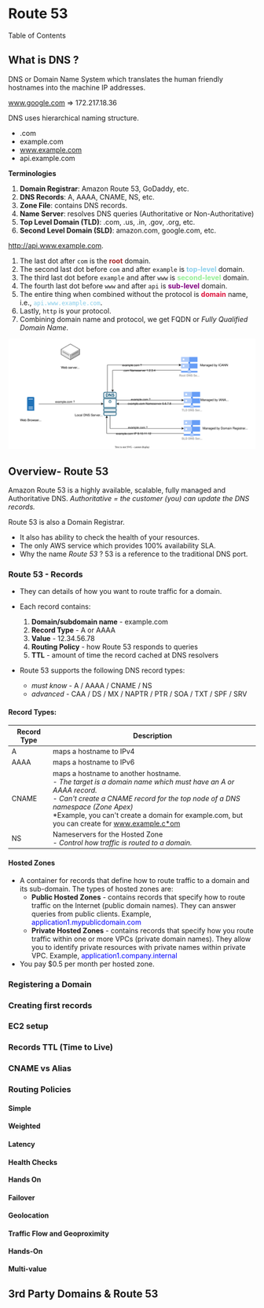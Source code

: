# Route 53

Table of Contents



## What is DNS ?

DNS or Domain Name System which translates the human friendly hostnames into the machine IP addresses.

www.google.com => 172.217.18.36

DNS uses hierarchical naming structure.

- .com
- example.com
- www.example.com
- api.example.com

**Terminologies**

1. **Domain Registrar**: Amazon Route 53, GoDaddy, etc.
2. **DNS Records**: A, AAAA, CNAME, NS, etc.
3. **Zone File**: contains DNS records.
4. **Name Server**: resolves DNS queries (Authoritative or Non-Authoritative)
5. **Top Level Domain (TLD)**: .com, .us, .in, .gov, .org, etc.
6. **Second Level Domain (SLD)**: amazon.com, google.com, etc.

http://api.www.example.com.

1. The last dot after `com` is the <span style="color:brown">**root**</span> domain.
2. The second last dot before `com` and after `example` is <span style="color:skyblue">**top-level**</span> domain.
3. The third last dot before `example` and after `www` is <span style="color:lightgreen">**second-level**</span> domain.
4. The fourth last dot before `www` and after `api` is <span style="color:purple">**sub-level**</span> domain.
5. The entire thing when combined without the protocol is <span style="color:crimson">**domain** </span>name, i.e., <span style="color:skyblue">`api.www.example.com`</span>.
6. Lastly, `http` is your protocol.
7. Combining domain name and protocol, we get FQDN or *Fully Qualified Domain Name*.

![](https://raw.githubusercontent.com/aditya109/journey-aws-cloud-architect/main/07-route-53/assets/dns.svg)

## Overview- Route 53

Amazon Route 53 is a highly available, scalable, fully managed and Authoritative DNS. *Authoritative = the customer (you) can update the DNS records.*

Route 53 is also a Domain Registrar.

- It also has ability to check the health of your resources.
- The only AWS service which provides 100% availability SLA.
- Why the name *Route 53* ? 53 is a reference to the traditional DNS port.

### Route 53 - Records

- They can details of how you want to route traffic for a domain.

- Each record contains:
  1. **Domain/subdomain name** - example.com
  2. **Record Type** - A or AAAA
  3. **Value** - 12.34.56.78
  4. **Routing Policy** - how Route 53 responds to queries
  5. **TTL** - amount of time the record cached at DNS resolvers

- Route 53 supports the following DNS record types:
  - *must know* - A / AAAA / CNAME / NS
  - *advanced* - CAA / DS / MX / NAPTR / PTR / SOA / TXT / SPF / SRV

#### Record Types:

| Record Type | Description                                                  |
| ----------- | ------------------------------------------------------------ |
| A           | maps a hostname to IPv4                                      |
| AAAA        | maps a hostname to IPv6                                      |
| CNAME       | maps a hostname to another hostname.  <br />- *The target is a domain name which must have an A or AAAA record.*<br />- *Can't create a CNAME record for the top node of a DNS namespace (Zone Apex)*<br />*Example, you can't create a domain for example.com, but you can create for www.example.c*om |
| NS          | Nameservers for the Hosted Zone<br />- *Control how traffic is routed to a domain.* |

#### Hosted Zones

- A container for records that define how to route traffic to a domain and its sub-domain.
  The types of hosted zones are:
  - **Public Hosted Zones** - contains records that specify how to route traffic on the Internet (public domain names). They can answer queries from public clients.
    Example, <span style="color:blue">application1.mypublicdomain.com</span>
  - **Private Hosted Zones** - contains records that specify how you route traffic within one or more VPCs (private domain names). They allow you to identify private resources with private names within private VPC.
    Example, <span style="color:blue">application1.company.internal</span>
- You pay $0.5 per month per hosted zone.

### Registering a Domain

### Creating first records

### EC2 setup

### Records TTL (Time to Live)



### CNAME vs Alias

### Routing Policies

#### Simple

#### Weighted

#### Latency

#### Health Checks

**Hands On**

#### Failover

#### Geolocation

#### Traffic Flow and Geoproximity

**Hands-On**

#### Multi-value

## 3rd Party Domains & Route 53



